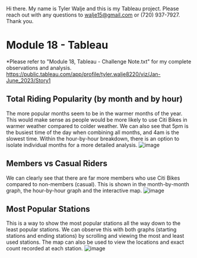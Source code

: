 Hi there. My name is Tyler Walje and this is my Tableau project. Please reach out with any questions to walje15@gmail.com or (720) 937-7927.
Thank you.


# Module 18 - Tableau
*Please refer to "Module 18, Tableau - Challenge Note.txt" for my complete observations and analysis.
https://public.tableau.com/app/profile/tyler.walje8220/viz/Jan-June_2023/Story1

## Total Riding Popularity (by month and by hour)
The more popular months seem to be in the warmer months of the year. This would make sense as people would be more likely to use Citi Bikes in warmer weather compared to colder weather. We can also see that 5pm is the busiest time of the day when combining all months, and 4am is the slowest time. Within the hour-by-hour breakdown, there is an option to isolate individual months for a more detailed analysis.
![image](https://github.com/TylerWalje/tableau/assets/69978258/b02f391f-03a8-46a4-ad22-f6fd2a1fd07e)

## Members vs Casual Riders
We can clearly see that there are far more members who use Citi Bikes compared to non-members (casual). This is shown in the month-by-month graph, the hour-by-hour graph and the interactive map.
![image](https://github.com/TylerWalje/tableau/assets/69978258/1b9a323b-b650-42d1-9774-3eddf7b892a2)

## Most Popular Stations
This is a way to show the most popular stations all the way down to the least popular stations. We can observe this with both graphs (starting stations and ending stations) by scrolling and viewing the most and least used stations. The map can also be used to view the locations and exact count recorded at each station.
![image](https://github.com/TylerWalje/tableau/assets/69978258/f7294b45-dfa7-41ad-b313-09e0ce4910ec)
